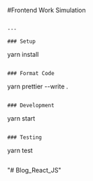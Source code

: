 #Frontend Work Simulation

```

---

### Setup

```

yarn install

```

### Format Code

```

yarn prettier --write .

```

### Development

```

yarn start

```

### Testing

```

yarn test

```

```
"# Blog_React_JS" 
